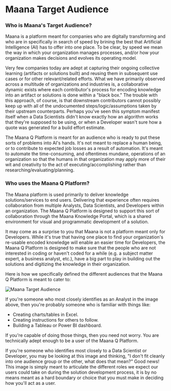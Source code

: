# Maana Target Audience

### Who is Maana's Target Audience?

Maana is a platform meant for companies who are digitally transforming and who are in specifically in search of speed by brining the best that Artificial Intelligence \(AI\) has to offer into one place.  To be clear, by speed we mean the way in which your organization manages processes, and/or how your organization makes decisions and evolves its operating model.

Very few companies today are adept at capturing their ongoing collective learning \(artifacts or solutions built\) and reusing them in subsequent use cases or for other relevant/related efforts. What we have primarily observed across a multitude of organizations and industries is, a collaborative dynamic exists where each contributor's process for encoding knowledge into an artifact or solutions is done within a "black box."  The trouble with this approach, of course, is that downstream contributors cannot possibly keep up with all of the undocumented steps/logic/assumptions taken by their upstream counterparts.  Perhaps you've seen this symptom manifest itself when a Data Scientists didn't know exactly how an algorithm works that they're supposed to be using, or when a Developer wasn't sure how a quote was generated for a build effort estimate.

The Maana Q Platform is meant for an audience who is ready to put these sorts of problems into AI's hands.  It's not meant to replace a human being, or to contribute to expected job losses as a result of automation.  It's meant to automate the time-consuming, and oftentimes mundane, operations of an organization so that the humans in that organization may apply more of their wit and creativity to the act of executing/accomplishing rather than researching/evaluating/planning.

### Who uses the Maana Q Platform?

The Maana platform is used primarily to deliver knowledge solutions/services to end users. Delivering that experience often requires collaboration from multiple Analysts, Data Scientists, and Developers within an organization. The Maana Q Platform is designed to support this sort of collaboration through the Maana Knowledge Portal, which is a shared environment for visual and programmatic development of a solution.

It may come as a surprise to you that Maana is not a platform meant only for Developers. While it's true that having one place to find your organization's re-usable encoded knowledge will enable an easier time for Developers, the Maana Q Platform is designed to make sure that the people who are not interested in coding or haven't coded for a while \(e.g. a subject matter expert, a business analyst, etc.\), have a big part to play in building out the solutions and digitizing the knowledge in their organization.

Here is how we specifically defined the different audiences that the Maana Q Platform is meant to cater to:

![Maana Target Audience](https://maanaimages.blob.core.windows.net/maana-q-documentation/maana-audience.png)

If you're someone who most closely identifies as an Analyst in the image above, then you're probably someone who is familiar with things like: 

* Creating charts/tables in Excel.
* Creating instructions for others to follow.
* Building a Tableau or Power BI dashboard.  

If you're capable of doing those things, then you need not worry.  You are technically adept enough to be a user of the Maana Q Platform.

If you're someone who identifies most closely to a Data Scientist or Developer, you may be looking at this image and thinking, "I don't fit cleanly into one audience group or the other, what does that mean?"  Good news! This image is simply meant to articulate the different roles we expect our users could take on during the solution development process, it is by no means meant as a hard boundary or choice that you must make in deciding how you'll act as a user.

